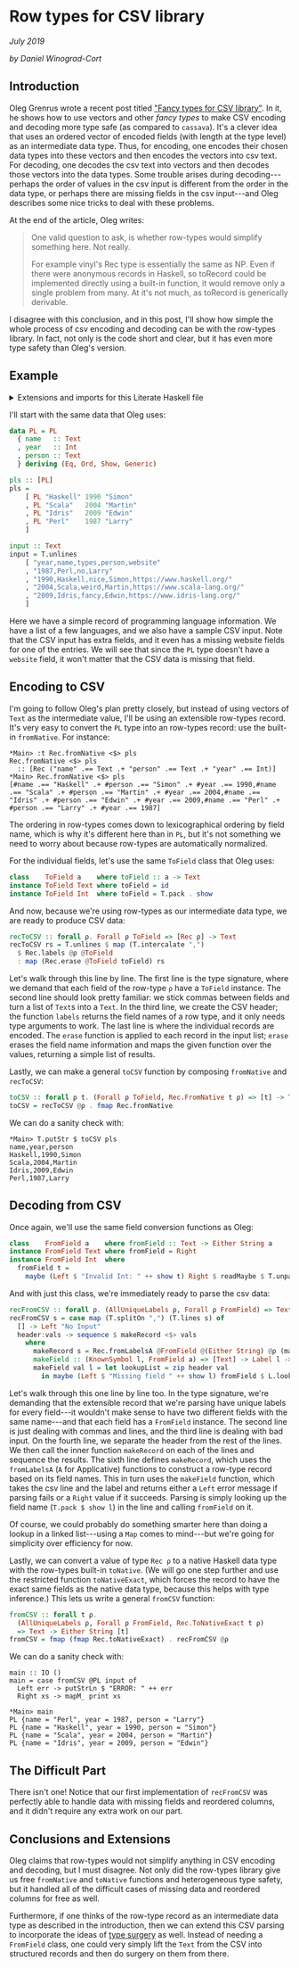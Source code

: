 # Row types for CSV library
_July 2019_

_by Daniel Winograd-Cort_

## Introduction

Oleg Grenrus wrote a recent post titled
["Fancy types for CSV library"](http://oleg.fi/gists/posts/2019-07-15-fancy-types-for-cassava.html).
In it, he shows how to use vectors and other _fancy types_ to make CSV encoding and
decoding more type safe (as compared to `cassava`).  It's a clever idea that uses
an ordered vector of encoded fields (with length at the type level) as an intermediate
data type.  Thus, for encoding, one encodes their chosen data types into these vectors
and then encodes the vectors into csv text.  For decoding, one decodes the csv text
into vectors and then decodes those vectors into the data types.  Some trouble arises
during decoding---perhaps the order of values in the csv input is different from
the order in the data type, or perhaps there are missing fields in the csv input---and
Oleg describes some nice tricks to deal with these problems.

At the end of the article, Oleg writes:

> One valid question to ask, is whether row-types would simplify something here.
> Not really.
>
> For example vinyl's Rec type is essentially the same as NP. Even if there were
> anonymous records in Haskell, so toRecord could be implemented directly using a
> built-in function, it would remove only a single problem from many. At it's not
> much, as toRecord is generically derivable.

I disagree with this conclusion, and in this post, I'll show how simple the whole
process of csv encoding and decoding can be with the row-types library.  In fact,
not only is the code short and clear, but it has even more type safety than Oleg's
version.

## Example

<details class="code-details">

<summary>Extensions and imports for this Literate Haskell file</summary>

```haskell

{-# LANGUAGE OverloadedLabels #-}
{-# LANGUAGE DeriveAnyClass #-}
{-# LANGUAGE DeriveGeneric #-}
{-# LANGUAGE PartialTypeSignatures #-}
{-# LANGUAGE OverloadedStrings #-}
module RowCSV where

import GHC.Generics (Generic)

import Data.Text (Text)
import qualified Data.Text    as T
import qualified Data.Text.IO as T
import qualified Data.List    as L
import Text.Read (readMaybe)

import Data.Row
import qualified Data.Row.Records as Rec
```
</details>

I'll start with the same data that Oleg uses:

```haskell
data PL = PL
  { name   :: Text
  , year   :: Int
  , person :: Text
  } deriving (Eq, Ord, Show, Generic)

pls :: [PL]
pls =
    [ PL "Haskell" 1990 "Simon"
    , PL "Scala"   2004 "Martin"
    , PL "Idris"   2009 "Edwin"
    , PL "Perl"    1987 "Larry"
    ]

input :: Text
input = T.unlines
    [ "year,name,types,person,website"
    , "1987,Perl,no,Larry"
    , "1990,Haskell,nice,Simon,https://www.haskell.org/"
    , "2004,Scala,weird,Martin,https://www.scala-lang.org/"
    , "2009,Idris,fancy,Edwin,https://www.idris-lang.org/"
    ]
```

Here we have a simple record of programming language information.  We have a list
of a few languages, and we also have a sample CSV input.  Note that the CSV input
has extra fields, and it even has a missing website fields for one of the entries.
We will see that since the `PL` type doesn't have a `website` field, it won't matter
that the CSV data is missing that field.

## Encoding to CSV

I'm going to follow Oleg's plan pretty closely, but instead of using vectors of
`Text` as the intermediate value, I'll be using an extensible row-types record.  
It's very easy to convert the `PL` type into an row-types record: use the
built-in `fromNative`.  For instance:

```
*Main> :t Rec.fromNative <$> pls
Rec.fromNative <$> pls
  :: [Rec ("name" .== Text .+ "person" .== Text .+ "year" .== Int)]
*Main> Rec.fromNative <$> pls
[#name .== "Haskell" .+ #person .== "Simon" .+ #year .== 1990,#name .== "Scala" .+ #person .== "Martin" .+ #year .== 2004,#name .== "Idris" .+ #person .== "Edwin" .+ #year .== 2009,#name .== "Perl" .+ #person .== "Larry" .+ #year .== 1987]
```

The ordering in row-types comes down to lexicographical ordering
by field name, which is why it's different here than in `PL`, but it's not something
we need to worry about because row-types are automatically normalized.

For the individual fields, let's use the same `ToField` class that Oleg uses:

```haskell
class    ToField a    where toField :: a -> Text
instance ToField Text where toField = id
instance ToField Int  where toField = T.pack . show
```

And now, because we're using row-types as our intermediate data type, we are
ready to produce CSV data:

```haskell
recToCSV :: forall ρ. Forall ρ ToField => [Rec ρ] -> Text
recToCSV rs = T.unlines $ map (T.intercalate ",")
  $ Rec.labels @ρ @ToField
  : map (Rec.erase @ToField toField) rs
```

Let's walk through this line by line.  The first line is the type signature, where
we demand that each field of the row-type `ρ` have a `ToField` instance.  The second
line should look pretty familiar: we stick commas between fields and turn a list of
`Text`s into a `Text`.  In the third line, we create the CSV header; the function `labels`
returns the field names of a row type, and it only needs type arguments to work.
The last line is where the individual records are encoded.  The `erase` function is
applied to each record in the input list; `erase` erases the field name information
and maps the given function over the values, returning a simple list of results.

Lastly, we can make a general `toCSV` function by composing `fromNative` and `recToCSV`:

```haskell
toCSV :: forall ρ t. (Forall ρ ToField, Rec.FromNative t ρ) => [t] -> Text
toCSV = recToCSV @ρ . fmap Rec.fromNative
```

We can do a sanity check with:

```
*Main> T.putStr $ toCSV pls
name,year,person
Haskell,1990,Simon
Scala,2004,Martin
Idris,2009,Edwin
Perl,1987,Larry
```

## Decoding from CSV

Once again, we'll use the same field conversion functions as Oleg:

```haskell
class    FromField a    where fromField :: Text -> Either String a
instance FromField Text where fromField = Right
instance FromField Int  where
  fromField t =
    maybe (Left $ "Invalid Int: " ++ show t) Right $ readMaybe $ T.unpack t
```

And with just this class, we're immediately ready to parse the csv data:

```haskell
recFromCSV :: forall ρ. (AllUniqueLabels ρ, Forall ρ FromField) => Text -> Either String [Rec ρ]
recFromCSV s = case map (T.splitOn ",") (T.lines s) of
  [] -> Left "No Input"
  header:vals -> sequence $ makeRecord <$> vals
    where
      makeRecord s = Rec.fromLabelsA @FromField @(Either String) @ρ (makeField s)
      makeField :: (KnownSymbol l, FromField a) => [Text] -> Label l -> Either String a
      makeField val l = let lookupList = zip header val
        in maybe (Left $ "Missing field " ++ show l) fromField $ L.lookup (T.pack $ show l) lookupList
```
Let's walk through this one line by line too.
In the type signature, we're demanding that the extensible record that we're parsing
have unique labels for every field---it wouldn't make sense to have two different
fields with the same name---and that each field has a `FromField` instance.
The second line is just dealing with commas and lines, and the third line is dealing
with bad input.
On the fourth line, we separate the header from the rest of the lines.  We then call
the inner function `makeRecord` on each of the lines and sequence the results.
The sixth line defines `makeRecord`, which uses the `fromLabelsA` (`A` for Applicative)
functions to construct a row-type record based on its field names.  This in turn
uses the `makeField` function, which takes the csv line and the label and returns
either a `Left` error message if parsing fails or a `Right` value if it succeeds.
Parsing is simply looking  up the field name (`T.pack $ show l`) in the line and
calling `fromField` on it.

Of course, we could probably do something smarter here than doing a lookup in a
linked list---using a `Map` comes to mind---but we're going for simplicity over
efficiency for now.

Lastly, we can convert a value of type `Rec ρ` to a native Haskell data type with
the row-types built-in `toNative`.  (We will go one step further and use the restricted
function `toNativeExact`, which forces the record to have the exact same fields as
the native data type, because this helps with type inference.)
This lets us write a general `fromCSV` function:

```haskell
fromCSV :: forall t ρ.
  (AllUniqueLabels ρ, Forall ρ FromField, Rec.ToNativeExact t ρ)
  => Text -> Either String [t]
fromCSV = fmap (fmap Rec.toNativeExact) . recFromCSV @ρ
```

We can do a sanity check with:

```
main :: IO ()
main = case fromCSV @PL input of
  Left err -> putStrLn $ "ERROR: " ++ err
  Right xs -> mapM_ print xs

*Main> main
PL {name = "Perl", year = 1987, person = "Larry"}
PL {name = "Haskell", year = 1990, person = "Simon"}
PL {name = "Scala", year = 2004, person = "Martin"}
PL {name = "Idris", year = 2009, person = "Edwin"}
```

## The Difficult Part

There isn't one!  Notice that our first implementation of `recFromCSV` was perfectly
able to handle data with missing fields and reordered columns, and it didn't
require any extra work on our part.

## Conclusions and Extensions

Oleg claims that row-types would not simplify anything in CSV encoding and decoding,
but I must disagree.  Not only did the row-types library give us free `fromNative`
and `toNative` functions and heterogeneous type safety, but it handled all of the
difficult cases of missing data and reordered columns for free as well.

Furthermore, if one thinks of the row-type record as an intermediate data type as
described in the introduction, then we can extend this CSV parsing to incorporate the
ideas of [type surgery](TypeSurgery.html) as well.  Instead of needing
a `FromField` class, one could very simply lift the `Text` from the CSV into structured
records and then do surgery on them from there.
